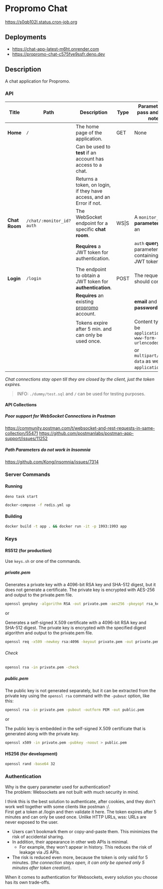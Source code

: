 # Propromo Chat

<https://s0qb102l.status.cron-job.org>

## Deployments

* <https://chat-app-latest-m6ht.onrender.com>
* <https://propromo-chat-c575fve9ssfr.deno.dev>

## Description

A chat application for Propromo.

### API

| Title         | Path                     | Description                                                          | Type  | Parameters to pass and other notes                      |
| ------------- | ------------------------ | -------------------------------------------------------------------- | ----- | ------------------------------------------------------- |
| **Home**      | `/`                      | The home page of the application.                                    | GET   | None                                                    |
|               |                          | Can be used to **test** if an account has access to a chat.          |       |                                                         |
|               |                          | Returns a token, on login, if they have access, and an Error if not. |       |                                                         |
| **Chat Room** | `/chat/:monitor_id?auth` | The WebSocket endpoint for a specific **chat room**.                 | WS\|S | A `monitor_id` **url parameter**, and an                |
|               |                          | **Requires** a JWT token for authentication.                         |       | `auth` **query** parameter containing the JWT token.    |
| **Login**     | `/login`                 | The endpoint to obtain a JWT token for **authentication**.           | POST  | The request body should contain:                        |
|               |                          | **Requires** an existing [propromo](propromo.duckdns.org) account.   |       | **email** and **password**, fields.     |
|               |                          | Tokens expire after 5 min. and can only be used once.                |       | Content type can be `application/x-www-form-urlencoded` |
|               |                          |                                                                      |       | or `multipart/form-data` as well as `application/json`. |

_Chat connections stay open till they are closed by the client, just the token expires._

> INFO: `./dummy/test.sql` and `/` can be used for testing purposes.

#### API Collections

##### Poor support for WebSocket Connections in Postman

<https://community.postman.com/t/websocket-and-rest-requests-in-same-collection/55471>
<https://github.com/postmanlabs/postman-app-support/issues/11252>

##### Path Parameters do not work in Insomnia

<https://github.com/Kong/insomnia/issues/7314>

### Server Commands

#### Running

```bash
deno task start
```

```bash
docker-compose -f redis.yml up
```

#### Building

```bash
docker build -t app . && docker run -it -p 1993:1993 app
```

### Keys

#### RS512 (for production)

Use `keys.sh` or one of the commands.

##### private.pem

Generates a private key with a 4096-bit RSA key and SHA-512 digest, but it does not generate a certificate. The private key is encrypted with AES-256 and output to the private.pem file.

```bash
openssl genpkey -algorithm RSA -out private.pem -aes256 -pkeyopt rsa_keygen_bits:4096 -pkeyopt digest:sha512
```

or

Generates a self-signed X.509 certificate with a 4096-bit RSA key and SHA-512 digest. The private key is encrypted with the specified digest algorithm and output to the private.pem file.

```bash
openssl req -x509 -newkey rsa:4096 -keyout private.pem -out private.pem -days 3650 -nodes -subj '/CN=propromo.chat' -sha512
```

###### Check

```bash
openssl rsa -in private.pem -check
```

##### public.pem

The public key is not generated separately, but it can be extracted from the private key using the `openssl rsa` command with the `-pubout` option, like this:

```bash
openssl rsa -in private.pem -pubout -outform PEM -out public.pem
```

or

The public key is embedded in the self-signed X.509 certificate that is generated along with the private key.

```bash
openssl x509 -in private.pem -pubkey -noout > public.pem
```

#### HS256 (for development)

```bash
openssl rand -base64 32
```

### Authentication

Why is the query parameter used for authentication?  
The problem: Websockets are not built with much security in mind.

I think this is the best solution to authenticate, after cookies, and they don't work well together with some clients like postman :/.  
First get a token at /login and then validate it here. The token expires after 5 minutes and can only be used once.
Unlike HTTP URLs, wss: URLs are never exposed to the user.

* Users can't bookmark them or copy-and-paste them. This minimizes the risk of accidental sharing.
* In addition, their appearance in other web APIs is minimal.
  * For example, they won't appear in history. This reduces the risk of leakage via JS APIs.
* The risk is reduced even more, because the token is only valid for 5 minutes. (_the connection stays open, it can only be opened only 5 minutes after token creation_).

When it comes to authentication for Websockets, every solution you choose has its own trade-offs.
